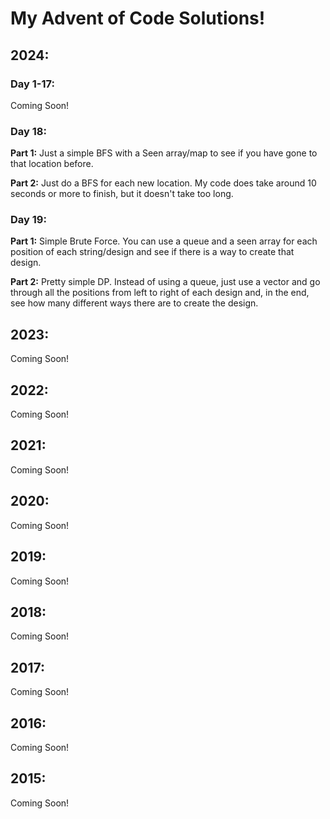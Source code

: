 # My Advent of Code Solutions!
## 2024:
### Day 1-17:
Coming Soon!
### Day 18:
**Part 1:**
Just a simple BFS with a Seen array/map to see if you have gone to that location before.

**Part 2:**
Just do a BFS for each new location. My code does take around 10 seconds or more to finish, but it doesn't take too long.
### Day 19:
**Part 1:**
Simple Brute Force. You can use a queue and a seen array for each position of each string/design and see if there is a way to create that design.

**Part 2:**
Pretty simple DP. Instead of using a queue, just use a vector and go through all the positions from left to right of each design and, in the end, see how many different ways there are to create the design.

## 2023:
Coming Soon!

## 2022:
Coming Soon!

## 2021:
Coming Soon!

## 2020:
Coming Soon!

## 2019:
Coming Soon!

## 2018:
Coming Soon!

## 2017:
Coming Soon!

## 2016:
Coming Soon!

## 2015:
Coming Soon!
